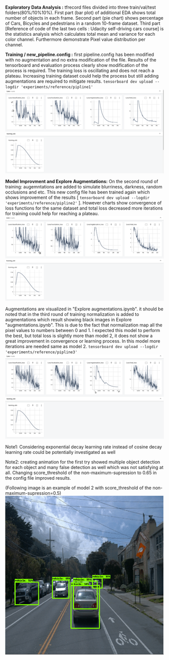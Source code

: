 **Exploratory Data Analysis :**
tfrecord files divided into three train/val/test folders(80%/10%10%).
First part (bar plot) of additional EDA shows total number of objects in each frame.
Second part (pie chart) shows percentage of Cars, Bicycles and pedestrians in a random 10-frame dataset.
Third part [Reference of code of the last two cells : Udacity self-driving cars course] is the statistics analysis which calculates total
mean and variance for each color channel. Furthermore demonstrate Pixel value distribution per channel.


**Training / new_pipeline.config :**
first pipeline.config has been modified with no augmentation and no extra modification of the file. 
Results of the tensorboard and evaluation process clearly show modification of the process is required. The training loss is oscillating and does not reach a plateau. Increasing training dataset could help the process but still adding augmentations are required to mitigate results.
`tensorboard dev upload --logdir 'experiments/reference/pipline1'`
![alt text](https://github.com/PardisTaghavi/nd013-c1-vision-starter/blob/main/results/tensorboar_pip1.png)


**Model Improvment and Explore Augmentations:**
On the second round of training: augemntations are added to simulate blurriness, darkness, random occlusions and etc. This new config file has been trained again which shows improvement of the results [
`tensorboard dev upload --logdir 'experiments/reference/pipline2'` ]. However charts show convergence of loss functions for the same dataset and total loss decreased more iterations for training could help for reaching a plateau. 
![alt text](https://github.com/PardisTaghavi/nd013-c1-vision-starter/blob/main/results/tensorboard_pip2.png)


Augmentations are visualized in "Explore augmentations.ipynb". it should be noted that in the third round of training normalization is added to augmentations which result showing black images in Explore "augmentations.ipynb". This is due to the fact that normalization map all the pixel values to numbers between 0 and 1. I expected this model to perform the best, but total loss is slightly more than model 2, it does not show a great improvement in convergence or learning process. In this model more iterations are needed same as model 2. 
`tensorboard dev upload --logdir 'experiments/reference/pipline3'`
![alt text](https://github.com/PardisTaghavi/nd013-c1-vision-starter/blob/main/results/tensorboard_pip3.png)


Note1:  Considering exponential decay learning rate instead of cosine decay learning rate could be potentially investigated as well


Note2: creating animation for the first try showed multiple object detection for each object and many false detection as well which was not satisfying at all. Changing score_threshold of the non-maximum-supression to 0.65 in the config file improved results. 


(Following image is an example of model 2 with score_threshold of the non-maximum-supression=0.5)
![alt text](https://github.com/PardisTaghavi/nd013-c1-vision-starter/blob/main/results/config2Resault.png)

